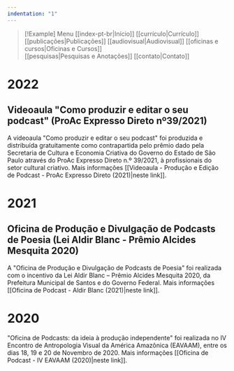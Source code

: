```yaml
---
indentation: "1"
---
```

> [!Example] Menu
> [[index-pt-br|Início]] [[currículo|Currículo]]  [[publicações|Publicações]] [[audiovisual|Audiovisual]] [[oficinas e cursos|Oficinas e Cursos]]  
> [[pesquisas|Pesquisas e Anotações]] [[contato|Contato]]

# 2022

## Videoaula "Como produzir e editar o seu podcast" (ProAc Expresso Direto nº39/2021)

A videoaula "Como produzir e editar o seu podcast" foi produzida e distribuída gratuitamente como contrapartida pelo prêmio dado pela Secretaria de Cultura e Economia Criativa do Governo do Estado de São Paulo através do ProAc Expresso Direto n.º 39/2021, à profissionais do setor cultural criativo. Mais informações [[Videoaula - Produção e Edição de Podcast - ProAc Expresso Direto (2021)|neste link]].

# 2021

## Oficina de Produção e Divulgação de Podcasts de Poesia (Lei Aldir Blanc - Prêmio Alcides Mesquita 2020)

A "Oficina de Produção e Divulgação de Podcasts de Poesia" foi realizada com o incentivo da Lei Aldir Blanc – Prêmio Alcides Mesquita 2020, da Prefeitura Municipal de Santos e do Governo Federal. Mais informações [[Oficina de Podcast - Aldir Blanc (2021)|neste link]].

# 2020

"Oficina de Podcasts: da ideia à produção independente" foi realizada no IV Encontro de Antropologia Visual da América Amazônica (EAVAAM), entre os dias 18, 19 e 20 de Novembro de 2020. Mais informações [[Oficina de Podcast - IV EAVAAM (2020)|neste link]]. 


